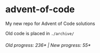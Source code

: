 # advent-of-code

My new repo for Advent of Code solutions

Old code is placed in `./archive/`

###### Old progress: 236* | New progress: 55*
